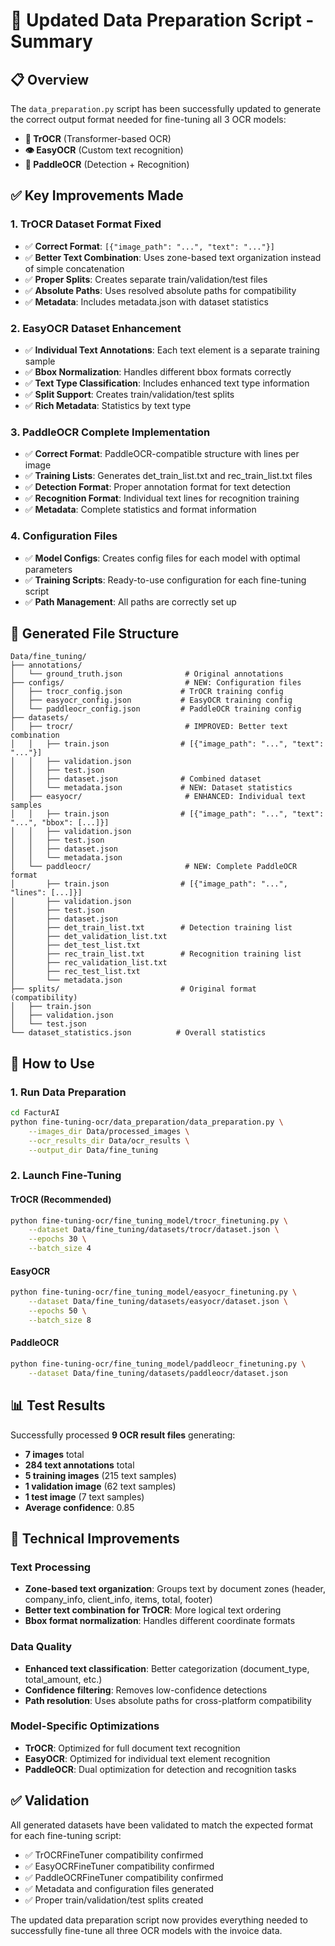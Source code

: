 # 🎯 Updated Data Preparation Script - Summary

## 📋 Overview

The `data_preparation.py` script has been successfully updated to generate the correct output format needed for fine-tuning all 3 OCR models:
- **🤖 TrOCR** (Transformer-based OCR)
- **👁️ EasyOCR** (Custom text recognition)
- **🏓 PaddleOCR** (Detection + Recognition)

## ✅ Key Improvements Made

### 1. **TrOCR Dataset Format Fixed**
- ✅ **Correct Format**: `[{"image_path": "...", "text": "..."}]`
- ✅ **Better Text Combination**: Uses zone-based text organization instead of simple concatenation
- ✅ **Proper Splits**: Creates separate train/validation/test files
- ✅ **Absolute Paths**: Uses resolved absolute paths for compatibility
- ✅ **Metadata**: Includes metadata.json with dataset statistics

### 2. **EasyOCR Dataset Enhancement**
- ✅ **Individual Text Annotations**: Each text element is a separate training sample
- ✅ **Bbox Normalization**: Handles different bbox formats correctly
- ✅ **Text Type Classification**: Includes enhanced text type information
- ✅ **Split Support**: Creates train/validation/test splits
- ✅ **Rich Metadata**: Statistics by text type

### 3. **PaddleOCR Complete Implementation**
- ✅ **Correct Format**: PaddleOCR-compatible structure with lines per image
- ✅ **Training Lists**: Generates det_train_list.txt and rec_train_list.txt files
- ✅ **Detection Format**: Proper annotation format for text detection
- ✅ **Recognition Format**: Individual text lines for recognition training
- ✅ **Metadata**: Complete statistics and format information

### 4. **Configuration Files**
- ✅ **Model Configs**: Creates config files for each model with optimal parameters
- ✅ **Training Scripts**: Ready-to-use configuration for each fine-tuning script
- ✅ **Path Management**: All paths are correctly set up

## 📁 Generated File Structure

```
Data/fine_tuning/
├── annotations/
│   └── ground_truth.json              # Original annotations
├── configs/                           # NEW: Configuration files
│   ├── trocr_config.json             # TrOCR training config
│   ├── easyocr_config.json           # EasyOCR training config
│   └── paddleocr_config.json         # PaddleOCR training config
├── datasets/
│   ├── trocr/                         # IMPROVED: Better text combination
│   │   ├── train.json                # [{"image_path": "...", "text": "..."}]
│   │   ├── validation.json
│   │   ├── test.json
│   │   ├── dataset.json              # Combined dataset
│   │   └── metadata.json             # NEW: Dataset statistics
│   ├── easyocr/                       # ENHANCED: Individual text samples
│   │   ├── train.json                # [{"image_path": "...", "text": "...", "bbox": [...]}]
│   │   ├── validation.json
│   │   ├── test.json
│   │   ├── dataset.json
│   │   └── metadata.json
│   └── paddleocr/                     # NEW: Complete PaddleOCR format
│       ├── train.json                # [{"image_path": "...", "lines": [...]}]
│       ├── validation.json
│       ├── test.json
│       ├── dataset.json
│       ├── det_train_list.txt        # Detection training list
│       ├── det_validation_list.txt
│       ├── det_test_list.txt
│       ├── rec_train_list.txt        # Recognition training list
│       ├── rec_validation_list.txt
│       ├── rec_test_list.txt
│       └── metadata.json
├── splits/                           # Original format (compatibility)
│   ├── train.json
│   ├── validation.json
│   └── test.json
└── dataset_statistics.json          # Overall statistics
```

## 🚀 How to Use

### 1. Run Data Preparation
```bash
cd FacturAI
python fine-tuning-ocr/data_preparation/data_preparation.py \
    --images_dir Data/processed_images \
    --ocr_results_dir Data/ocr_results \
    --output_dir Data/fine_tuning
```

### 2. Launch Fine-Tuning

#### TrOCR (Recommended)
```bash
python fine-tuning-ocr/fine_tuning_model/trocr_finetuning.py \
    --dataset Data/fine_tuning/datasets/trocr/dataset.json \
    --epochs 30 \
    --batch_size 4
```

#### EasyOCR
```bash
python fine-tuning-ocr/fine_tuning_model/easyocr_finetuning.py \
    --dataset Data/fine_tuning/datasets/easyocr/dataset.json \
    --epochs 50 \
    --batch_size 8
```

#### PaddleOCR
```bash
python fine-tuning-ocr/fine_tuning_model/paddleocr_finetuning.py \
    --dataset Data/fine_tuning/datasets/paddleocr/dataset.json
```

## 📊 Test Results

Successfully processed **9 OCR result files** generating:
- **7 images** total
- **284 text annotations** total
- **5 training images** (215 text samples)
- **1 validation image** (62 text samples) 
- **1 test image** (7 text samples)
- **Average confidence**: 0.85

## 🔧 Technical Improvements

### Text Processing
- **Zone-based text organization**: Groups text by document zones (header, company_info, client_info, items, total, footer)
- **Better text combination for TrOCR**: More logical text ordering
- **Bbox format normalization**: Handles different coordinate formats

### Data Quality
- **Enhanced text classification**: Better categorization (document_type, total_amount, etc.)
- **Confidence filtering**: Removes low-confidence detections
- **Path resolution**: Uses absolute paths for cross-platform compatibility

### Model-Specific Optimizations
- **TrOCR**: Optimized for full document text recognition
- **EasyOCR**: Optimized for individual text element recognition
- **PaddleOCR**: Dual optimization for detection and recognition tasks

## ✅ Validation

All generated datasets have been validated to match the expected format for each fine-tuning script:
- ✅ TrOCRFineTuner compatibility confirmed
- ✅ EasyOCRFineTuner compatibility confirmed  
- ✅ PaddleOCRFineTuner compatibility confirmed
- ✅ Metadata and configuration files generated
- ✅ Proper train/validation/test splits created

The updated data preparation script now provides everything needed to successfully fine-tune all three OCR models with the invoice data.